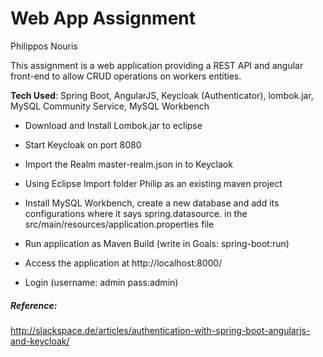 # Web App Assignment


Philippos Nouris

This assignment is a web application providing a REST API and angular front-end to allow CRUD operations on workers entities.

 __Tech Used__: Spring Boot, AngularJS, Keycloak (Authenticator), lombok.jar, MySQL Community Service, MySQL Workbench

* Download and Install Lombok.jar to eclipse

* Start Keycloak on port 8080

* Import the Realm master-realm.json in to Keyclaok

* Using Eclipse Import folder Philip as an existing maven project

* Install MySQL Workbench, create a new database and add its configurations where it says spring.datasource. in the src/main/resources/application.properties file 

* Run application as Maven Build (write in Goals: spring-boot:run)

* Access the application at http://localhost:8000/

* Login (username: admin pass:admin)





##### Reference:
http://slackspace.de/articles/authentication-with-spring-boot-angularjs-and-keycloak/
